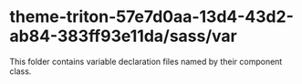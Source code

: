 # theme-triton-57e7d0aa-13d4-43d2-ab84-383ff93e11da/sass/var

This folder contains variable declaration files named by their component class.
